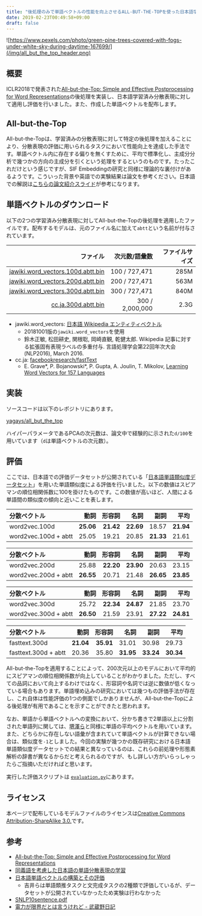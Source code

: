 ```yaml
---
title: "後処理のみで単語ベクトルの性能を向上させるALL-BUT-THE-TOPを使った日本語学習済み分散表現"
date: 2019-02-23T00:49:58+09:00
draft: false
---
```


![https://www.pexels.com/photo/green-pine-trees-covered-with-fogs-under-white-sky-during-daytime-167699/](/img/all_but_the_top_header.png)

## 概要
ICLR2018で発表された[All\-but\-the\-Top: Simple and Effective Postprocessing for Word Representations](https://arxiv.org/abs/1702.01417)の後処理を実装し、日本語学習済み分散表現に対して適用し評価を行いました。また、作成した単語ベクトルを配布します。

## All-but-the-Top
All-but-the-Topは、学習済みの分散表現に対して特定の後処理を加えることにより、分散表現の評価に用いられるタスクにおいて性能向上を達成した手法です。単語ベクトル内に存在する偏りを無くすために、平均で標準化し、主成分分析で幾つかの方向の主成分を引くという処理をするというのものです。たったこれだけという感じですが、SIF Embeddingの研究と同様に理論的な裏付けがあるようです。こういった背景や英語での実験結果は論文を参考ください。日本語での解説は[こちらの論文紹介スライド](https://www.slideshare.net/MacotoTachenaca/allbutthetop-simple-and-effective-postprocessing-for-word-representations-98611879)が参考になります。

## 単語ベクトルのダウンロード
以下の2つの学習済み分散表現に対してAll-but-the-Topの後処理を適用したファイルです。配布するモデルは、元のファイル名に加えて`abtt`という名前が付与されています。

| ファイル                                                                                                                  | 次元数/語彙数         | ファイルサイズ |
| --------------------------------------------------------------------------------------------------------------------: | --------------: | ------: |
| [jawiki.word_vectors.100d.abtt.bin](https://www.dropbox.com/s/nhwhgick37rh64k/jawiki.word_vectors.100d.abtt.bin?dl=0) | 100 / 727,471   |    285M |
| [jawiki.word_vectors.200d.abtt.bin](https://www.dropbox.com/s/zjosb4wil5asri0/jawiki.word_vectors.200d.abtt.bin?dl=0) | 200 / 727,471   |    563M |
| [jawiki.word_vectors.300d.abtt.bin](https://www.dropbox.com/s/twyfumale4okxn6/jawiki.word_vectors.300d.abtt.bin?dl=0) | 300 / 727,471   |    840M |
| [cc.ja.300d.abtt.bin](https://www.dropbox.com/s/zjwd7sf22tn8qs5/cc.ja.300d.abtt.bin?dl=0)                             | 300 / 2,000,000 |    2.3G |

- jawiki.word_vectors: [日本語 Wikipedia エンティティベクトル](http://www.cl.ecei.tohoku.ac.jp/~m-suzuki/jawiki_vector/)
  - 20181001版の`jawiki.word_vectors`を使用
  - 鈴木正敏, 松田耕史, 関根聡, 岡崎直観, 乾健太郎. Wikipedia 記事に対する拡張固有表現ラベルの多重付与. 言語処理学会第22回年次大会(NLP2016), March 2016.
- cc.ja: [facebookresearch/fastText](https://github.com/facebookresearch/fastText/blob/master/docs/crawl-vectors.md)
  - E. Grave\*, P. Bojanowski\*, P. Gupta, A. Joulin, T. Mikolov, [Learning Word Vectors for 157 Languages](https://arxiv.org/abs/1802.06893)


## 実装
ソースコードは以下のレポジトリにあります。

[yagays/all\_but\_the\_top](https://github.com/yagays/all_but_the_top)

ハイパーパラメータであるPCAの次元数は、論文中で経験的に示された`d/100`を用いています（`d`は単語ベクトルの次元数）。

## 評価
ここでは、日本語での評価データセットが公開されている「[日本語単語類似度データセット](https://github.com/tmu-nlp/JapaneseWordSimilarityDataset)」を用いた単語類似度による評価を行いました。以下の数値はスピアマンの順位相関係数に100を掛けたものです。この数値が高いほど、人間による単語間の類似度の傾向と近いことを表します。

| 分散ベクトル               |        動詞 |       形容詞 |        名詞 |        副詞 |        平均 |
| :------------------- | --------: | --------: | --------: | --------: | --------: |
| word2vec.100d        | **25.06** | **21.42** | **22.69** |     18.57 | **21.94** |
| word2vec.100d + abtt |     25.05 |     19.21 |     20.85 | **21.33** |     21.61 |

| 分散ベクトル               |        動詞 |       形容詞 |        名詞 |        副詞 |        平均 |
| :------------------- | --------: | --------: | --------: | --------: | --------: |
| word2vec.200d        |     25.88 | **22.20** | **23.90** |     20.63 |     23.15 |
| word2vec.200d + abtt | **26.55** |     20.71 |     21.48 | **26.65** | **23.85** |

| 分散ベクトル               |        動詞 |       形容詞 |        名詞 |        副詞 |        平均 |
| :------------------- | --------: | --------: | --------: | --------: | --------: |
| word2vec.300d        |     25.72 | **22.34** | **24.87** |     21.85 |     23.70 |
| word2vec.300d + abtt | **26.50** |     21.59 |     23.91 | **27.22** | **24.81** |

| 分散ベクトル               |        動詞 |       形容詞 |        名詞 |        副詞 |        平均 |
| :------------------- | --------: | --------: | --------: | --------: | --------: |
| fasttext.300d        | **21.04** | **35.91** |     31.01 |     30.98 |     29.73 |
| fasttext.300d + abtt |     20.36 |     35.80 | **31.95** | **33.24** | **30.34** |

All-but-the-Topを適用することによって、200次元以上のモデルにおいて平均的にスピアマンの順位相関係数が向上していることがわかりました。ただし、すべての品詞において向上するわけではなく、形容詞や名詞では逆に数値が低くなっている場合もあります。単語埋め込みの研究においては幾つもの評価手法が存在し、これ自体は性能評価の1つの側面でしかありませんが、All-but-the-Topによる後処理が有用であることを示すことができたと思われます。

なお、単語から単語ベクトルへの変換において、分かち書きで2単語以上に分割された単語列に関しては、[堺澤ら](http://www.anlp.jp/proceedings/annual_meeting/2016/pdf_dir/P9-8.pdf)と同様に単語の平均ベクトルを用いています。また、どちらかに存在しない語彙が含まれていて単語ベクトルが計算できない場合は、類似度を`-1`としました。今回の実験が幾つかの既存研究における日本語単語類似度データセットでの結果と異なっているのは、これらの前処理や形態素解析の辞書が異なるからだと考えられるのですが、もし詳しい方がいらっしゃったらご指摘いただければと思います。

実行した評価スクリプトは [`evaluation.py`](https://github.com/yagays/all_but_the_top/blob/master/src/evaluation.py)にあります。

## ライセンス

本ページで配布しているモデルファイルのライセンスは[Creative Commons Attribution-ShareAlike 3.0.](https://creativecommons.org/licenses/by-sa/3.0/)です。

## 参考

- [All-but-the-Top: Simple and Effective Postprocessing for Word Representations](https://www.slideshare.net/MacotoTachenaca/allbutthetop-simple-and-effective-postprocessing-for-word-representations-98611879)
- [同義語を考慮した日本語の単語分散表現の学習](https://ipsj.ixsq.nii.ac.jp/ej/index.php?active_action=repository_view_main_item_detail&page_id=13&block_id=8&item_id=183799&item_no=1)
- [日本語単語ベクトルの構築とその評価](https://ipsj.ixsq.nii.ac.jp/ej/?action=pages_view_main&active_action=repository_view_main_item_detail&block_id=8&item_id=141870&item_no=1&page_id=13&utm_campaign=buffer&utm_content=buffer43028&utm_medium=social&utm_source=twitter.com)
  - 吉井らは単語類推タスクと文完成タスクの2種類で評価しているが、データセットが公開されていなかったため実験は行わなかった
- [SNLP10sentence\.pdf](http://chasen.org/~daiti-m/paper/SNLP10sentence.pdf)
- [電力が限界だとは言うけれど \- 武蔵野日記](http://komachi.hatenablog.com/entry/20180524/p1)
